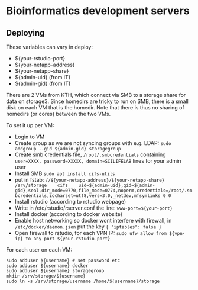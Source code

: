 # Bioinformatics development servers

## Deploying

These variables can vary in deploy:
- ${your-rstudio-port}
- ${your-netapp-address}
- ${your-netapp-share}
- ${admin-uid} (from IT)
- ${admin-gid} (from IT)

There are 2 VMs from KTH, which connect via SMB to a storage share for data on storage3. Since homedirs are tricky to run on SMB,
there is a small disk on each VM that is the homedir. Note that there is thus no sharing of homedirs (or cores) between the two VMs.

To set it up per VM:
- Login to VM
- Create group as we are not syncing groups with e.g. LDAP: `sudo addgroup --gid ${admin-gid} storagegroup`
- Create smb credentials file, `/root/.smbcredentials` containing `user=XXXX, password=XXXXX, domain=SCILIFELAB` lines for your admin user
- Install SMB `sudo apt install cifs-utils`
- put in fstab:
  `//${your-netapp-address}/${your-netapp-share} 	/srv/storage	cifs    uid=${admin-uid},gid=${admin-gid},seal,dir_mode=0770,file_mode=0774,noperm,credentials=/root/.smbcredentials,iocharset=utf8,vers=3.0,_netdev,mfsymlinks 0 0`
- Install rstudio (according to rstudio webpage)
- Write in /etc/rstudio/rserver.conf the line: `www-port=${your-port}`
- Install docker (according to docker website)
- Enable host networking so docker wont interfere with firewall, in `/etc/docker/daemon.json` put the key `{ "iptables": false }`
- Open firewall to rstudio, for each VPN IP: `sudo ufw allow from ${vpn-ip} to any port ${your-rstudio-port}`


For each user on each VM:
```
sudo adduser ${username} # set password etc
sudo adduser ${username} docker
sudo adduser ${username} storagegroup
mkdir /srv/storage/${username}
sudo ln -s /srv/storage/username /home/${username}/storage
```

